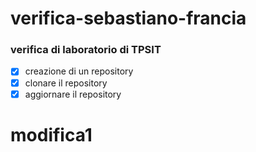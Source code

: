 # verifica-sebastiano-francia
### verifica di laboratorio di TPSIT

- [x] creazione di un repository
- [x] clonare il repository
- [x] aggiornare il repository

# modifica1
